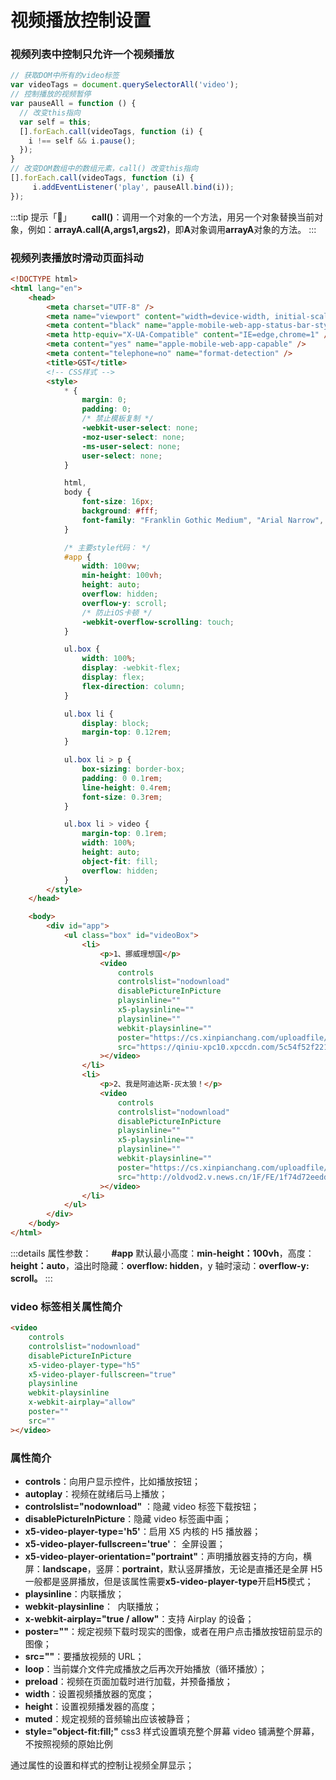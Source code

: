 # 视频播放控制设置

### 视频列表中控制只允许一个视频播放

```javascript title="代码示例"
// 获取DOM中所有的video标签
var videoTags = document.querySelectorAll('video');
// 控制播放的视频暂停
var pauseAll = function () {
  // 改变this指向
  var self = this;
  [].forEach.call(videoTags, function (i) {
  	i !== self && i.pause();
  });
}
// 改变DOM数组中的数组元素，call() 改变this指向
[].forEach.call(videoTags, function (i) {
	 i.addEventListener('play', pauseAll.bind(i));
});
```

:::tip 提示「📢」
&emsp;&emsp;**call()**：调用一个对象的一个方法，用另一个对象替换当前对象，例如：**arrayA.call(A,args1,args2)**，即**A**对象调用**arrayA**对象的方法。
:::

### 视频列表播放时滑动页面抖动

```html title="代码示例"
<!DOCTYPE html>
<html lang="en">
	<head>
		<meta charset="UTF-8" />
		<meta name="viewport" content="width=device-width, initial-scale=1, maximum-scale=1, user-scalable=no" />
		<meta content="black" name="apple-mobile-web-app-status-bar-style" />
		<meta http-equiv="X-UA-Compatible" content="IE=edge,chrome=1" />
		<meta content="yes" name="apple-mobile-web-app-capable" />
		<meta content="telephone=no" name="format-detection" />
		<title>GST</title>
		<!-- CSS样式 -->
		<style>
			* {
				margin: 0;
				padding: 0;
				/* 禁止模板复制 */
				-webkit-user-select: none;
				-moz-user-select: none;
				-ms-user-select: none;
				user-select: none;
			}

			html,
			body {
				font-size: 16px;
				background: #fff;
				font-family: "Franklin Gothic Medium", "Arial Narrow", Arial, sans-serif;
			}

			/* 主要style代码： */
			#app {
				width: 100vw;
				min-height: 100vh;
				height: auto;
				overflow: hidden;
				overflow-y: scroll;
				/* 防止iOS卡顿 */
				-webkit-overflow-scrolling: touch;
			}

			ul.box {
				width: 100%;
				display: -webkit-flex;
				display: flex;
				flex-direction: column;
			}

			ul.box li {
				display: block;
				margin-top: 0.12rem;
			}

			ul.box li > p {
				box-sizing: border-box;
				padding: 0 0.1rem;
				line-height: 0.4rem;
				font-size: 0.3rem;
			}

			ul.box li > video {
				margin-top: 0.1rem;
				width: 100%;
				height: auto;
				object-fit: fill;
				overflow: hidden;
			}
		</style>
	</head>

	<body>
		<div id="app">
			<ul class="box" id="videoBox">
				<li>
					<p>1、挪威理想国</p>
					<video
						controls
						controlslist="nodownload"
						disablePictureInPicture
						playsinline=""
						x5-playsinline=""
						playsinline=""
						webkit-playsinline=""
						poster="https://cs.xinpianchang.com/uploadfile/article/2019/11/05/5dc0e9357cad8.jpeg@960w_540h_1e_1c.jpg"
						src="https://qiniu-xpc10.xpccdn.com/5c54f52f221d1.mp4"
					></video>
				</li>
				<li>
					<p>2、我是阿迪达斯-灰太狼！</p>
					<video
						controls
						controlslist="nodownload"
						disablePictureInPicture
						playsinline=""
						x5-playsinline=""
						playsinline=""
						webkit-playsinline=""
						poster="https://cs.xinpianchang.com/uploadfile/article/2019/11/05/5dc051a64adbc.jpeg@960w_540h_1e_1c.jpg"
						src="http://oldvod2.v.news.cn/1F/FE/1f74d72eedda3dc922b3487f49619c4730b4fbfe.mp4"
					></video>
				</li>
			</ul>
		</div>
	</body>
</html>
```

:::details 属性参数：
&emsp;&emsp;**#app** 默认最小高度：**min-height：100vh**，高度：**height：auto**，溢出时隐藏：**overflow: hidden**，y 轴时滚动：**overflow-y: scroll。**
:::

### video 标签相关属性简介

```html title="代码示例"
<video
	controls
	controlslist="nodownload"
	disablePictureInPicture
	x5-video-player-type="h5"
	x5-video-player-fullscreen="true"
	playsinline
	webkit-playsinline
	x-webkit-airplay="allow"
	poster=""
	src=""
></video>
```

### 属性简介

-   **controls**：向用户显示控件，比如播放按钮；
-   **autoplay**：视频在就绪后马上播放；
-   **controlslist="nodownload"** ：隐藏 video 标签下载按钮；
-   **disablePictureInPicture**：隐藏 video 标签画中画；
-   **x5-video-player-type='h5'**：启用 X5 内核的 H5 播放器；
-   **x5-video-player-fullscreen='true'**： 全屏设置；
-   **x5-video-player-orientation="portraint"**：声明播放器支持的方向，横屏：**landscape**，竖屏：**portraint**，默认竖屏播放，无论是直播还是全屏 H5 一般都是竖屏播放，但是该属性需要**x5-video-player-type**开启**H5**模式；
-   **playsinline**：内联播放；
-   **webkit-playsinline**：  内联播放；
-   **x-webkit-airplay="true / allow"**：支持 Airplay 的设备；
-   **poster=""**：规定视频下载时现实的图像，或者在用户点击播放按钮前显示的图像；
-   **src=""**：要播放视频的 URL；
-   **loop**：当前媒介文件完成播放之后再次开始播放（循环播放）；
-   **preload**：视频在页面加载时进行加载，并预备播放；
-   **width**：设置视频播放器的宽度；
-   **height**：设置视频播发器的高度；
-   **muted**：规定视频的音频输出应该被静音；
-   **style="object-fit:fill;"** css3 样式设置填充整个屏幕 video 铺满整个屏幕，不按照视频的原始比例

通过属性的设置和样式的控制让视频全屏显示；
